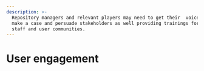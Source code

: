 ```yaml
---
description: >-
  Repository managers and relevant players may need to get their  voice heard,
  make a case and persuade stakeholders as well providing trainings for their
  staff and user communities.
---
```


# User engagement

